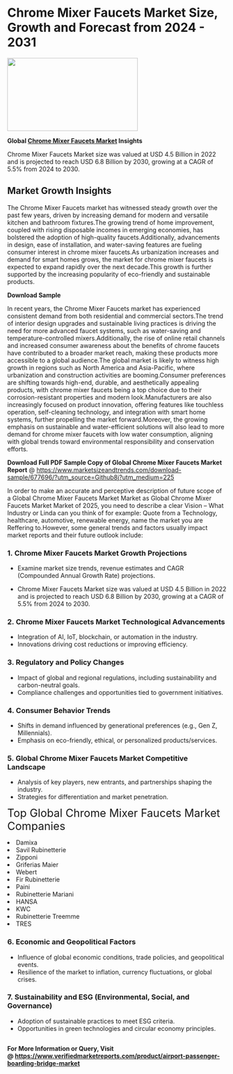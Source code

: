 <H1>Chrome Mixer Faucets Market Size, Growth and Forecast from 2024 - 2031</H1><img class="aligncenter size-medium wp-image-584254" src="https://thirdeyenews.in/wp-content/uploads/2024/09/Global-Market-Research-300x168.jpeg" alt="" width="300" height="168" /><p><strong>Global&nbsp;<a href="https://www.marketsizeandtrends.com/download-sample/677696/?utm_source=Github8j?utm_medium=225">Chrome Mixer Faucets Market</a> Insights</strong></p><p>Chrome Mixer Faucets Market size was valued at USD 4.5 Billion in 2022 and is projected to reach USD 6.8 Billion by 2030, growing at a CAGR of 5.5% from 2024 to 2030.</p><p><h2>Market Growth Insights</h2> <p>The Chrome Mixer Faucets market has witnessed steady growth over the past few years, driven by increasing demand for modern and versatile kitchen and bathroom fixtures.The growing trend of home improvement, coupled with rising disposable incomes in emerging economies, has bolstered the adoption of high-quality faucets.Additionally, advancements in design, ease of installation, and water-saving features are fueling consumer interest in chrome mixer faucets.As urbanization increases and demand for smart homes grows, the market for chrome mixer faucets is expected to expand rapidly over the next decade.This growth is further supported by the increasing popularity of eco-friendly and sustainable products.</p> <p><strong>Download Sample</strong></p> <p>In recent years, the Chrome Mixer Faucets market has experienced consistent demand from both residential and commercial sectors.The trend of interior design upgrades and sustainable living practices is driving the need for more advanced faucet systems, such as water-saving and temperature-controlled mixers.Additionally, the rise of online retail channels and increased consumer awareness about the benefits of chrome faucets have contributed to a broader market reach, making these products more accessible to a global audience.The global market is likely to witness high growth in regions such as North America and Asia-Pacific, where urbanization and construction activities are booming.Consumer preferences are shifting towards high-end, durable, and aesthetically appealing products, with chrome mixer faucets being a top choice due to their corrosion-resistant properties and modern look.Manufacturers are also increasingly focused on product innovation, offering features like touchless operation, self-cleaning technology, and integration with smart home systems, further propelling the market forward.Moreover, the growing emphasis on sustainable and water-efficient solutions will also lead to more demand for chrome mixer faucets with low water consumption, aligning with global trends toward environmental responsibility and conservation efforts.</p> <p><span class=""><strong>Download Full PDF Sample Copy of Global Chrome Mixer Faucets Market Report</strong> @ <a href="https://www.marketsizeandtrends.com/download-sample/677696/?utm_source=Github8j?utm_medium=225" target="_blank">https://www.marketsizeandtrends.com/download-sample/677696/?utm_source=Github8j?utm_medium=225</a></span></p><p>In order to make an accurate and perceptive description of future scope of a Global&nbsp;Chrome Mixer Faucets Market Market as Global&nbsp;Chrome Mixer Faucets Market Market of 2025, you need to describe a clear Vision &ndash; What Industry or Linda can you think of for example: Quote from a Technology, healthcare, automotive, renewable energy, name the market you are Reffering to.However, some general trends and factors usually impact market reports and their future outlook include:</p><h3>1.&nbsp;<strong>Chrome Mixer Faucets Market Growth Projections</strong></h3><ul><li>Examine market size trends, revenue estimates and CAGR (Compounded Annual Growth Rate) projections.</li><li><p>Chrome Mixer Faucets Market size was valued at USD 4.5 Billion in 2022 and is projected to reach USD 6.8 Billion by 2030, growing at a CAGR of 5.5% from 2024 to 2030.</p></li></ul><h3>2.&nbsp;<strong>Chrome Mixer Faucets Market Technological Advancements</strong></h3><ul><li>Integration of AI, IoT, blockchain, or automation in the industry.</li><li>Innovations driving cost reductions or improving efficiency.</li></ul><h3>3.&nbsp;<strong>Regulatory and Policy Changes</strong></h3><ul><li>Impact of global and regional regulations, including sustainability and carbon-neutral goals.</li><li>Compliance challenges and opportunities tied to government initiatives.</li></ul><h3>4.&nbsp;<strong>Consumer Behavior Trends</strong></h3><ul><li>Shifts in demand influenced by generational preferences (e.g., Gen Z, Millennials).</li><li>Emphasis on eco-friendly, ethical, or personalized products/services.</li></ul><h3>5.&nbsp;<strong>Global Chrome Mixer Faucets Market Competitive Landscape</strong></h3><ul><li>Analysis of key players, new entrants, and partnerships shaping the industry.</li><li>Strategies for differentiation and market penetration.</li></ul><p data-pm-slice="1 1 []"><span style="color: inherit; font-family: inherit; font-size: 25px;">Top Global Chrome Mixer Faucets Market Companies</span></p><div class="" data-test-id=""><p><li>Damixa</li><li> Savil Rubinetterie</li><li> Zipponi</li><li> Griferias Maier</li><li> Webert</li><li> Fir Rubinetterie</li><li> Paini</li><li> Rubinetterie Mariani</li><li> HANSA</li><li> KWC</li><li> Rubinetterie Treemme</li><li> TRES</li></p></div><h3>6.&nbsp;<strong>Economic and Geopolitical Factors</strong></h3><ul><li>Influence of global economic conditions, trade policies, and geopolitical events.</li><li>Resilience of the market to inflation, currency fluctuations, or global crises.</li></ul><h3>7.&nbsp;<strong>Sustainability and ESG (Environmental, Social, and Governance)</strong></h3><ul><li>Adoption of sustainable practices to meet ESG criteria.</li><li>Opportunities in green technologies and circular economy principles.</li></ul><h2><strong style="font-size: 14px;">For More Information or Query, Visit @&nbsp;</strong><a style="background-color: #ffffff; font-size: 14px;" href="https://www.marketsizeandtrends.com/report/chrome-mixer-faucets-market/" target="_blank">https://www.verifiedmarketreports.com/product/airport-passenger-boarding-bridge-market</a></h2>